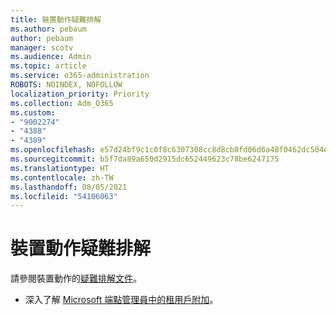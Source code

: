 ```yaml
---
title: 裝置動作疑難排解
ms.author: pebaum
author: pebaum
manager: scotv
ms.audience: Admin
ms.topic: article
ms.service: o365-administration
ROBOTS: NOINDEX, NOFOLLOW
localization_priority: Priority
ms.collection: Adm_O365
ms.custom:
- "9002274"
- "4388"
- "4389"
ms.openlocfilehash: e57d24bf9c1c0f8c6307308cc8d8cb8fd06d6a48f0462dc504e0f54eb2844718
ms.sourcegitcommit: b5f7da89a650d2915dc652449623c78be6247175
ms.translationtype: HT
ms.contentlocale: zh-TW
ms.lasthandoff: 08/05/2021
ms.locfileid: "54106063"
---
```

# <a name="troubleshoot-device-actions"></a>裝置動作疑難排解

請參閱裝置動作的[疑難排解文件](https://docs.microsoft.com/configmgr/tenant-attach/technical-reference)。

- 深入了解 [Microsoft 端點管理員中的租用戶附加](https://docs.microsoft.com/configmgr/tenant-attach/)。

